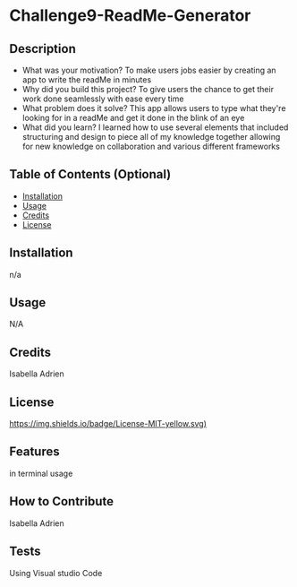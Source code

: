 # Challenge9-ReadMe-Generator

## Description
- What was your motivation? To make users jobs easier by creating an app to write the readMe in minutes 
- Why did you build this project? To give users the chance to get their work done seamlessly with ease every time
- What problem does it solve? This app allows users to type what they're looking for in a readMe and get it done in the blink of an eye
- What did you learn? I learned how to use several elements that included structuring and design to piece all of my knowledge together allowing for new knowledge on collaboration and various different frameworks

## Table of Contents (Optional)

- [Installation](N/A)
- [Usage](#usage)
- [Credits](#credits)
- [License](#license)

## Installation
n/a

## Usage

N/A

## Credits

Isabella Adrien


## License

[https://img.shields.io/badge/License-MIT-yellow.svg)](https://opensource.org/licenses/MIT)


## Features

in terminal usage

## How to Contribute

Isabella Adrien


## Tests

Using Visual studio Code